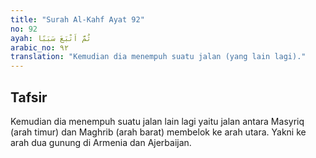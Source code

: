 ```yaml
---
title: "Surah Al-Kahf Ayat 92"
no: 92
ayah: ثُمَّ اَتْبَعَ سَبَبًا 
arabic_no: ٩٢
translation: "Kemudian dia menempuh suatu jalan (yang lain lagi)."
---
```


## Tafsir

Kemudian dia menempuh suatu jalan lain lagi yaitu jalan antara Masyriq (arah timur) dan Maghrib (arah barat) membelok ke arah utara. Yakni ke arah dua gunung di Armenia dan Ajerbaijan.